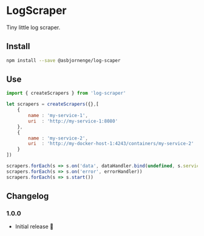 # LogScraper

Tiny little log scraper.

## Install

```sh
npm install --save @asbjornenge/log-scaper
```
## Use

```js
import { createScrapers } from 'log-scraper'

let scrapers = createScrapers({},[
    {
        name : 'my-service-1',
        uri  : 'http://my-service-1:8080'
    },
    {
        name : 'my-service-2',
        uri  : 'http://my-docker-host-1:4243/containers/my-service-2'
    }
])

scrapers.forEach(s => s.on('data', dataHandler.bind(undefined, s.service))) 
scrapers.forEach(s => s.on('error', errorHandler)) 
scrapers.forEach(s => s.start())
```

## Changelog

### 1.0.0

* Initial release :tada:

